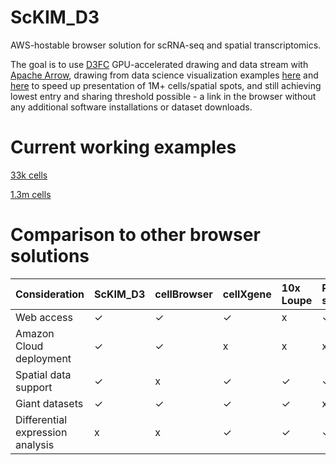 # ScKIM_D3

AWS-hostable browser solution for scRNA-seq and spatial transcriptomics.

The goal is to use [D3FC](https://github.com/d3fc/d3fc) GPU-accelerated drawing and data stream with [Apache Arrow](https://arrow.apache.org/), drawing from data science visualization examples [here](https://github.com/ColinEberhardt/d3fc-webgl-hathi-explorer) and [here](https://github.com/chrisprice/d3fc-webgl-hathi-explorer) to speed up presentation of 1M+ cells/spatial spots, and still achieving lowest entry and sharing threshold possible - a link in the browser without any additional software installations or dataset downloads.

# Current working examples

[33k cells](https://rfd3test.s3.us-west-2.amazonaws.com/v2/index.html)

[1.3m cells](https://rfd3test.s3.us-west-2.amazonaws.com/v3/index.html)

# Comparison to other browser solutions

| Consideration | ScKIM_D3 | cellBrowser | cellXgene | 10x Loupe | R shiny solutions |
|:--------|:--------|:--------|:--------|:--------|:--------|
| Web access | ✓ | ✓ | ✓ | x | ✓ |
| Amazon Cloud deployment | ✓ | ✓ | x | x | x |
| Spatial data support | ✓ | x | ✓ | ✓ | ✓ |
| Giant datasets | ✓ | ✓ | ✓ | ✓ | x |
| Differential expression analysis | x | x | ✓ | ✓ | ✓ |

